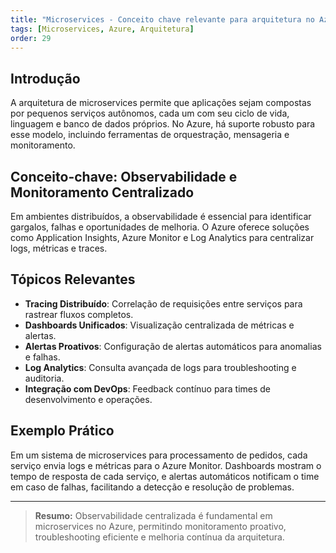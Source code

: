```yaml
---
title: "Microservices - Conceito chave relevante para arquitetura no Azure (2)"
tags: [Microservices, Azure, Arquitetura]
order: 29
---
```


## Introdução

A arquitetura de microservices permite que aplicações sejam compostas por pequenos serviços autônomos, cada um com seu ciclo de vida, linguagem e banco de dados próprios. No Azure, há suporte robusto para esse modelo, incluindo ferramentas de orquestração, mensageria e monitoramento.

## Conceito-chave: Observabilidade e Monitoramento Centralizado

Em ambientes distribuídos, a observabilidade é essencial para identificar gargalos, falhas e oportunidades de melhoria. O Azure oferece soluções como Application Insights, Azure Monitor e Log Analytics para centralizar logs, métricas e traces.

## Tópicos Relevantes

- **Tracing Distribuído**: Correlação de requisições entre serviços para rastrear fluxos completos.
- **Dashboards Unificados**: Visualização centralizada de métricas e alertas.
- **Alertas Proativos**: Configuração de alertas automáticos para anomalias e falhas.
- **Log Analytics**: Consulta avançada de logs para troubleshooting e auditoria.
- **Integração com DevOps**: Feedback contínuo para times de desenvolvimento e operações.

## Exemplo Prático

Em um sistema de microservices para processamento de pedidos, cada serviço envia logs e métricas para o Azure Monitor. Dashboards mostram o tempo de resposta de cada serviço, e alertas automáticos notificam o time em caso de falhas, facilitando a detecção e resolução de problemas.

---

> **Resumo:** Observabilidade centralizada é fundamental em microservices no Azure, permitindo monitoramento proativo, troubleshooting eficiente e melhoria contínua da arquitetura.
